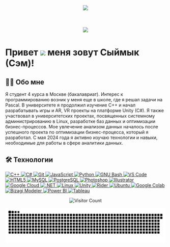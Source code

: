 <div id="header" align="center">
  <img src="https://i.giphy.com/media/v1.Y2lkPTc5MGI3NjExb2t5bnI5aXB1d3ZzOHZtbXZnNnp6b2dicWNlM2RpejV3YXEybWUzcSZlcD12MV9pbnRlcm5hbF9naWZfYnlfaWQmY3Q9cw/M9gbBd9nbDrOTu1Mqx/giphy.gif" width="200"/>
</div>

<h1 align="center">
    <img src="https://readme-typing-svg.herokuapp.com?font=Righteous&size=30&pause=1000&color=7BC96FF7&center=true&vCenter=true&width=435&lines=Hi+There!+%F0%9F%91%8B;I'm+Syimyk+%7CSam+%7CSem!" />
</h1>

Привет ![](https://user-images.githubusercontent.com/18350557/176309783-0785949b-9127-417c-8b55-ab5a4333674e.gif) меня зовут Сыймык (Сэм)! 
=========================================================================================================================================
## 👨‍🎓 Обо мне
Я студент 4 курса в Москве (бакалавриат). Интерес к программированию возник у меня еще в школе, где я решал задачи на Pascal. В университете я продолжил изучение C++ и начал разрабатывать игры и AR, VR проекты на платформе Unity (C#). Я также участвовал в университетских проектах, посвященных системному администрированию в Linux, разработке баз данных и оптимизации бизнес-процессов. Мое увлечение анализом данных началось после успешного проекта по оптимизации бизнес-процесса, который я разработал. С мая 2024 года я активно изучаю технологии и навыки, необходимые для работы в сфере аналитики данных.
## 🛠 Технологии
<p align="left">
    <!-- C++ -->
    <a href="https://docs.microsoft.com/en-us/cpp/?view=msvc-170" target="_blank" rel="noreferrer">
        <img src="https://raw.githubusercontent.com/danielcranney/readme-generator/main/public/icons/skills/cplusplus-colored.svg" width="36" height="36" alt="C++" />
    </a>
    <!-- C# -->
    <a href="https://docs.microsoft.com/en-us/dotnet/csharp/" target="_blank" rel="noreferrer">
        <img src="https://raw.githubusercontent.com/danielcranney/readme-generator/main/public/icons/skills/csharp-colored.svg" width="36" height="36" alt="C#" />
    </a>
    <!-- Git -->
    <a href="https://git-scm.com/" target="_blank" rel="noreferrer">
        <img src="https://raw.githubusercontent.com/danielcranney/readme-generator/main/public/icons/skills/git-colored.svg" width="36" height="36" alt="Git" />
    </a>
    <!-- JavaScript -->
    <a href="https://developer.mozilla.org/en-US/docs/Web/JavaScript" target="_blank" rel="noreferrer">
        <img src="https://raw.githubusercontent.com/danielcranney/readme-generator/main/public/icons/skills/javascript-colored.svg" width="36" height="36" alt="JavaScript" />
    </a>
    <!-- Python -->
    <a href="https://www.python.org/" target="_blank" rel="noreferrer">
        <img src="https://raw.githubusercontent.com/danielcranney/readme-generator/main/public/icons/skills/python-colored.svg" width="36" height="36" alt="Python" />
    </a>
    <!-- GNU Bash -->
    <a href="https://www.gnu.org/software/bash/" target="_blank" rel="noreferrer">
        <img src="https://raw.githubusercontent.com/danielcranney/readme-generator/main/public/icons/skills/gnubash.svg" width="36" height="36" alt="GNU Bash" />
    </a>
    <!-- Visual Studio Code -->
    <a href="https://code.visualstudio.com/" target="_blank" rel="noreferrer">
        <img src="https://raw.githubusercontent.com/danielcranney/readme-generator/main/public/icons/skills/visualstudiocode.svg" width="36" height="36" alt="VS Code" />
    </a>
    <!-- HTML5 -->
    <a href="https://developer.mozilla.org/en-US/docs/Glossary/HTML5" target="_blank" rel="noreferrer">
        <img src="https://raw.githubusercontent.com/danielcranney/readme-generator/main/public/icons/skills/html5-colored.svg" width="36" height="36" alt="HTML5" />
    </a>
    <!-- MySQL -->
    <a href="https://www.mysql.com/" target="_blank" rel="noreferrer">
        <img src="https://raw.githubusercontent.com/danielcranney/readme-generator/main/public/icons/skills/mysql-colored.svg" width="36" height="36" alt="MySQL" />
    </a>
    <!-- PostgreSQL -->
    <a href="https://www.postgresql.org/" target="_blank" rel="noreferrer">
        <img src="https://raw.githubusercontent.com/danielcranney/readme-generator/main/public/icons/skills/postgresql-colored.svg" width="36" height="36" alt="PostgreSQL" />
    </a>
    <!-- Photoshop -->
    <a href="https://www.adobe.com/uk/products/photoshop.html" target="_blank" rel="noreferrer">
        <img src="https://raw.githubusercontent.com/danielcranney/readme-generator/main/public/icons/skills/photoshop-colored.svg" width="36" height="36" alt="Photoshop" />
    </a>
    <!-- Illustrator -->
    <a href="https://www.adobe.com/uk/products/illustrator.html" target="_blank" rel="noreferrer">
        <img src="https://raw.githubusercontent.com/danielcranney/readme-generator/main/public/icons/skills/illustrator-colored.svg" width="36" height="36" alt="Illustrator" />
    </a>
    <!-- Google Cloud -->
    <a href="https://cloud.google.com/" target="_blank" rel="noreferrer">
        <img src="https://raw.githubusercontent.com/danielcranney/readme-generator/main/public/icons/skills/googlecloud-colored.svg" width="36" height="36" alt="Google Cloud" />
    </a>
    <!-- .NET -->
    <a href="https://dotnet.microsoft.com/en-us/" target="_blank" rel="noreferrer">
        <img src="https://raw.githubusercontent.com/danielcranney/readme-generator/main/public/icons/skills/dot-net-colored.svg" width="36" height="36" alt=".NET" />
    </a>
    <!-- Linux -->
    <a href="https://www.linux.org" target="_blank" rel="noreferrer">
        <img src="https://raw.githubusercontent.com/danielcranney/readme-generator/main/public/icons/skills/linux-colored.svg" width="36" height="36" alt="Linux" />
    </a>
    <!-- Unity -->
    <a href="https://unity.com/" target="_blank" rel="noreferrer">
        <img src="https://cdn.jsdelivr.net/gh/devicons/devicon/icons/unity/unity-original.svg" width="36" height="36" alt="Unity" />
    </a>
    <!-- Rider -->
    <a href="https://www.jetbrains.com/rider/" target="_blank" rel="noreferrer">
        <img src="https://cdn.jsdelivr.net/gh/devicons/devicon@latest/icons/rider/rider-original.svg" width="36" height="36" alt="Rider" />
    </a>
    <!-- Ubuntu -->
    <a href="https://ubuntu.com/" target="_blank" rel="noreferrer">
        <img src="https://cdn.jsdelivr.net/gh/devicons/devicon@latest/icons/ubuntu/ubuntu-original.svg" width="36" height="36" alt="Ubuntu" />
    </a>
    <!-- Google Colab -->
    <a href="https://colab.research.google.com/" target="_blank" rel="noreferrer">
        <img src="https://upload.wikimedia.org/wikipedia/commons/d/d0/Google_Colaboratory_SVG_Logo.svg" width="36" height="36" alt="Google Colab" />
    </a>
    <!-- Bizagi Modeler -->
    <a href="https://www.bizagi.com/en/platform/modeler" target="_blank" rel="noreferrer">
        <img src="https://upload.wikimedia.org/wikipedia/commons/2/27/Logo-bizagi-2021.svg" width="150" height="36" alt="Bizagi Modeler" />
    </a>
    <!-- Power BI -->
    <a href="https://powerbi.microsoft.com/" target="_blank" rel="noreferrer">
        <img src="https://upload.wikimedia.org/wikipedia/commons/c/cf/New_Power_BI_Logo.svg" width="36" height="36" alt="Power BI" />
    </a>
    <!-- Tableau -->
    <a href="https://www.tableau.com/" target="_blank" rel="noreferrer">
        <img src="https://upload.wikimedia.org/wikipedia/commons/4/4b/Tableau_Logo.png" width="150" height="36" alt="Tableau" />
    </a>
</p>

<p align="center">
    <img src="https://visitor-badge.laobi.icu/badge?page_id=semthedev.semthedev" alt="Visitor Count"/>
</p>

![snake gif](https://github.com/semthedev/semthedev/blob/output/github-snake.svg)

